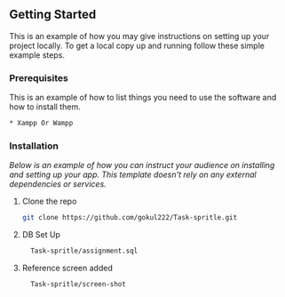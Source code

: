 <!-- GETTING STARTED -->
## Getting Started

This is an example of how you may give instructions on setting up your project locally.
To get a local copy up and running follow these simple example steps.

### Prerequisites

This is an example of how to list things you need to use the software and how to install them.
```sh
* Xampp Or Wampp
 ```

### Installation

_Below is an example of how you can instruct your audience on installing and setting up your app. This template doesn't rely on any external dependencies or services._

1. Clone the repo
   ```sh
   git clone https://github.com/gokul222/Task-spritle.git
   ```
2. DB Set Up 
   ```sh
     Task-spritle/assignment.sql  
   ```
3. Reference screen added 
   ```sh
     Task-spritle/screen-shot 
   ```


